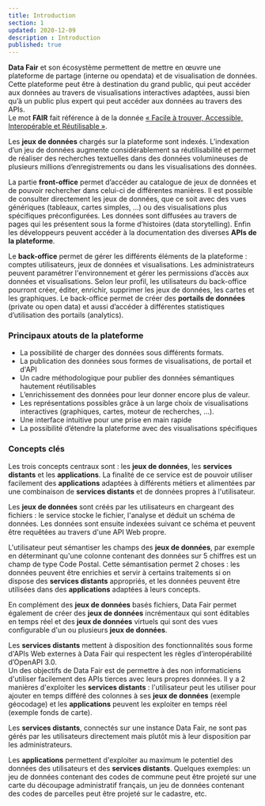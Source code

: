 ```yaml
---
title: Introduction
section: 1
updated: 2020-12-09
description : Introduction
published: true
---
```

**Data Fair** et son écosystème permettent de mettre en œuvre une plateforme de partage (interne ou opendata) et de visualisation de données. Cette plateforme peut être à destination du grand public, qui peut accéder aux données au travers de visualisations interactives adaptées, aussi bien qu’à un public plus expert qui peut accéder aux données au travers des APIs.  
Le mot **FAIR** fait référence à de la donnée [« Facile à trouver, Accessible, Interopérable et Réutilisable »](https://fr.wikipedia.org/wiki/Fair_data).

Les **jeux de données** chargés sur la plateforme sont indexés. L’indexation d’un jeu de données augmente considérablement sa réutilisabilité et permet de réaliser des recherches textuelles dans des données volumineuses de plusieurs millions d’enregistrements ou dans les visualisations des données.

La partie **front-office** permet d’accéder au catalogue de jeux de données et de pouvoir rechercher dans celui-ci de différentes manières. Il est possible de consulter directement les jeux de données, que ce soit avec des vues génériques (tableaux, cartes simples, …) ou des visualisations plus spécifiques préconfigurées. Les données sont diffusées au travers de pages qui les présentent sous la forme d’histoires (data storytelling). Enfin les développeurs peuvent accéder à la documentation des diverses **APIs de la plateforme**.

Le **back-office** permet de gérer les différents éléments de la plateforme : comptes utilisateurs, jeux de données et visualisations. Les administrateurs peuvent paramétrer l'environnement et gérer les permissions d’accès aux données et visualisations. Selon leur profil, les utilisateurs du back-office pourront créer, éditer, enrichir, supprimer les jeux de données, les cartes et les graphiques.
Le back-office permet de créer des **portails de données** (private ou open data) et aussi d’accéder à différentes statistiques d’utilisation des portails (analytics).

### Principaux atouts de la plateforme

* La possibilité de charger des données sous différents formats.
* La publication des données sous formes de visualisations, de portail et d'API
* Un cadre méthodologique pour publier des données sémantiques hautement réutilisables
* L’enrichissement des données pour leur donner encore plus de valeur.
* Les représentations possibles grâce à un large choix de visualisations interactives (graphiques, cartes, moteur de recherches, ...).
* Une interface intuitive pour une prise en main rapide
* La possibilité d’étendre la plateforme avec des visualisations spécifiques


### Concepts clés

Les trois concepts centraux sont : les **jeux de données**, les **services distants** et les **applications**. La finalité de ce service est de pouvoir utiliser facilement des **applications** adaptées à différents métiers et alimentées par une combinaison de **services distants** et de données propres à l'utilisateur.

Les **jeux de données** sont créés par les utilisateurs en chargeant des fichiers : le service stocke le fichier, l'analyse et déduit un schéma de données. Les données sont ensuite indexées suivant ce schéma et peuvent être requêtées au travers d'une API Web propre.  

L'utilisateur peut sémantiser les champs des **jeux de données**, par exemple en déterminant qu'une colonne contenant des données sur 5 chiffres est un champ de type Code Postal. Cette sémantisation permet 2 choses : les données peuvent être enrichies et servir à certains traitements si on dispose des **services distants** appropriés, et les données peuvent être utilisées dans des **applications** adaptées à leurs concepts.

En complément des **jeux de données** basés fichiers, Data Fair permet également de créer des **jeux de données** incrémentaux qui sont éditables en temps réel et des **jeux de données** virtuels qui sont des vues configurable d'un ou plusieurs **jeux de données**.

Les **services distants** mettent à disposition des fonctionnalités sous forme d'APIs Web externes à Data Fair qui respectent les règles d’interopérabilité d’OpenAPI 3.0.  
Un des objectifs de Data Fair est de permettre à des non informaticiens d'utiliser facilement des APIs tierces avec leurs propres données. Il y a 2 manières d'exploiter les **services distants** : l'utilisateur peut les utiliser pour ajouter en temps différé des colonnes à ses **jeux de données** (exemple géocodage) et les **applications** peuvent les exploiter en temps réel (exemple fonds de carte).

Les **services distants**, connectés sur une instance Data Fair, ne sont pas gérés par les utilisateurs directement mais plutôt mis à leur disposition par les administrateurs.

Les **applications** permettent d'exploiter au maximum le potentiel des données des utilisateurs et des **services distants**. Quelques exemples: un jeu de données contenant des codes de commune peut être projeté sur une carte du découpage administratif français, un jeu de données contenant des codes de parcelles peut être projeté sur le cadastre, etc.

